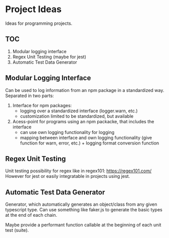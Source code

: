 # Project Ideas

Ideas for programming projects.

## TOC

1. Modular logging interface
2. Regex Unit Testing (maybe for jest)
3. Automatic Test Data Generator


## Modular Logging Interface
Can be used to log information from an npm package in a standardized way.
Separated in two parts:
  1. Interface for npm packages:
     - logging over a standardized interface (logger.warn, etc.)
     - customization limited to be standardized, but available
  2. Acess-point for programs using an npm packacke, that includes the interface
     - can use own logging functionality for logging
     - mapping between interface and own logging functionality (give function for warn, error, etc.) + logging format conversion function  

## Regex Unit Testing
Unit testing possibility for regex like in regex101: https://regex101.com/
However for jest or easily integratable in projects using jest.

## Automatic Test Data Generator
Generator, which automatically generates an object/class from any given typescript type.
Can use something like faker.js to generate the basic types at the end of each chain.

Maybe provide a performant function callable at the beginning of each unit test (suite).
